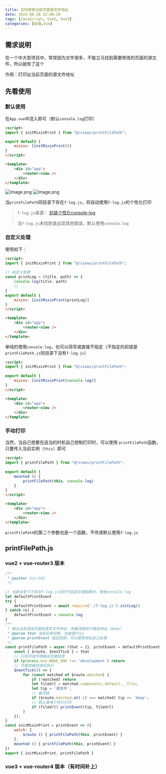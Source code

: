 ```yaml
---
title: 实时获取当前页面源文件地址
date: 2023-08-28 22:40:20
tags: [JavaScript, Vue2, Vue3]
categories: [前端,Vue]
---
```


## 需求说明

在一个中大型项目中，常常因为文件很多，不能立马找到需要修改的页面的源文件，所以就有了这个

作用：打印出当前页面的源文件地址

## 先看使用

### 默认使用

在`App.vue`中混入即可（默认`console.log`打印）
```html
<script>
import { initMixinPrint } from "@/views/printFilePath";

export default {
    mixins: [initMixinPrint()]
}
</script>

<template>
    <div id="app">
        <router-view />
    </div>
</template>
```

![image.png](https://s2.loli.net/2023/08/28/paTzvJGrkV4qOZW.png)
![image.png](https://s2.loli.net/2023/08/28/vyfz2k9xTnQ3rJB.png)

当`printFilePath`同目录下存在`f-log.js`，将自动使用`f-log.js`的个性化打印

> `f-log.js`来源： [封装个性化console-log](/2023/08/27/封装个性化console-log/) 
>
> 当`f-log.js`未找到或出现其他错误，默认使用`console.log`

### 自定义处理

使用如下：

```html
<script>
import { initMixinPrint } from "@/views/printFilePath";
    
// 自定义处理
const printLog = (title, path) => {
    console.log(title, path)
    // ...
}
export default {
    mixins: [initMixinPrint(printLog)]
}
</script>

<template>
    <div id="app">
        <router-view />
    </div>
</template>
```

单纯的使用`console.log`，也可以简写或直接不指定（不指定的前提是`printFilePath.js`同目录下没有`f-log.js`）

```html
<script>
import { initMixinPrint } from "@/views/printFilePath";
    
export default {
    mixins: [initMixinPrint(console.log)]
}
</script>

<template>
    <div id="app">
        <router-view />
    </div>
</template>
```

### 手动打印

当然，当自己想要在适当的时机自己控制打印时，可以使用 `printFilePath`函数，只要传入当前实例（`this`）即可

```html
<script>
import { printFilePath } from "@/views/printFilePath";
    
export default {
    mounted () {
        printFilePath(this, console.log)
    }
}
</script>

<template>
    <div id="app">
        <router-view />
    </div>
</template>

```

`printFilePath`的第二个参数也是一个函数，不传递默认使用`f-log.js`

## printFilePath.js

### vue2 + vue-router3 版本

```js
/**
 * @author Xin-FAS
 */

// 当前目录下不存在f-log.js同时不指定处理函数时，使用console.log
let defaultPrintEvent
try {
    defaultPrintEvent = await require('./f-log.js').initLog()
} catch (e) {
    defaultPrintEvent = console.log
}
/**
 * 输出当前渲染页面的真实文件地址，和最深级的子路由地址（deep）
 * @param that 当前实例对象，也就是this
 * @param printEvent 指定回调，可以接受地址自己处理
 */
const printFilePath = async (that = {}, printEvent = defaultPrintEvent) => {
    const { $route, $nextTick } = that
    // 只在开发环境输出页面信息
    if (process.env.NODE_ENV !== 'development') return
    // 页面加载完成后执行
    $nextTick(() => {
        for (const matched of $route.matched) {
            if (!matched) return
            let fileUrl = matched.components.default.__file;
            let tip = '源文件';
            // 最深级
            if ($route.matched.at(-1) === matched) tip += 'deep';
            // 默认使用个性化打印
            if (fileUrl) printEvent(tip, fileUrl)
        }
    });
}
const initMixinPrint = printEvent => ({
    watch: {
        $route () { printFilePath(this, printEvent) }
    },
    mounted () { printFilePath(this, printEvent) }
})
export { initMixinPrint, printFilePath }
```

### vue3 + vue-router4 版本（有时间补上）
